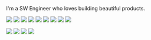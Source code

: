 I'm a SW Engineer who loves building beautiful products.

<a href="#"><img src="https://img.shields.io/badge/JAVA-FF4000?style=flat-square&logo=openjdk&logoColor=white"></a> <a href="#"><img src="https://img.shields.io/badge/SPRING-6DB33F?style=flat-square&logo=spring&logoColor=white"></a> <a href="#"><img src="https://img.shields.io/badge/HIBERNATE-59666C?style=flat-square&logo=hibernate&logoColor=white"></a> <a href="#"><img src="https://img.shields.io/badge/MYSQL-4479A1?style=flat-square&logo=mysql&logoColor=white"></a> <a href="#"><img src="https://img.shields.io/badge/REDIS-DC382D?style=flat-square&logo=redis&logoColor=white"></a> <a href="#"><img src="https://img.shields.io/badge/MONGODB-47A248?style=flat-square&logo=mongodb&logoColor=white"></a> <a href="#"><img src="https://img.shields.io/badge/HADOOP-66CCFF?style=flat-square&logo=apachehadoop&logoColor=black"></a> <a href="#"><img src="https://img.shields.io/badge/SPARK-E25A1C?style=flat-square&logo=apachespark&logoColor=white"></a> <a href="#"><img src="https://img.shields.io/badge/KAFKA-231F20?style=flat-square&logo=apachekafka&logoColor=white"></a>

<a href="https://bit.ly/3TiZ0b4"><img src="https://img.shields.io/badge/NOTION-000000?style=flat-square&logo=notion&logoColor=white"></a> <a href="#"><img src="https://img.shields.io/badge/OBSIDIAN-7C3AED?style=flat-square&logo=obsidian&logoColor=white"></a> <a href="https://velog.io/@odgh7hk"><img src="https://img.shields.io/badge/VELOG-20C997?style=flat-square&logo=velog&logoColor=white"></a> <a href="https://shady-dev.tistory.com/"><img src="https://img.shields.io/badge/TISTORY-FF814C?style=flat-square&logo=tistory&logoColor=white"></a> 

